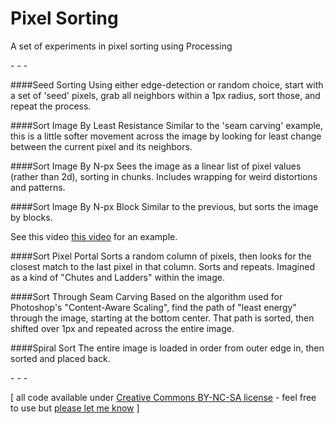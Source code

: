 Pixel Sorting
============

A set of experiments in pixel sorting using Processing

\- \- \-

####Seed Sorting
Using either edge-detection or random choice, start with a set of 'seed' pixels, grab all neighbors within a 1px radius, sort those, and repeat the process.

####Sort Image By Least Resistance
Similar to the 'seam carving' example, this is a little softer movement across the image by looking for least change between the current pixel and its neighbors.

####Sort Image By N-px
Sees the image as a linear list of pixel values (rather than 2d), sorting in chunks.  Includes wrapping for weird distortions and patterns.

####Sort Image By N-px Block
Similar to the previous, but sorts the image by blocks.

See this video [this video](http://vimeo.com/53651911) for an example.

####Sort Pixel Portal
Sorts a random column of pixels, then looks for the closest match to the last pixel in that column.  Sorts and repeats.  Imagined as a kind of "Chutes and Ladders" within the image.

####Sort Through Seam Carving
Based on the algorithm used for Photoshop's "Content-Aware Scaling", find the path of "least energy" through the image, starting at the bottom center.  That path is sorted, then shifted over 1px and repeated across the entire image.

####Spiral Sort
The entire image is loaded in order from outer edge in, then sorted and placed back.

\- \- \-

\[ all code available under [Creative Commons BY-NC-SA license](http://creativecommons.org/licenses/by-nc-sa/3.0/) - feel free to use but [please let me know](http://www.jeffreythompson.org) \]

